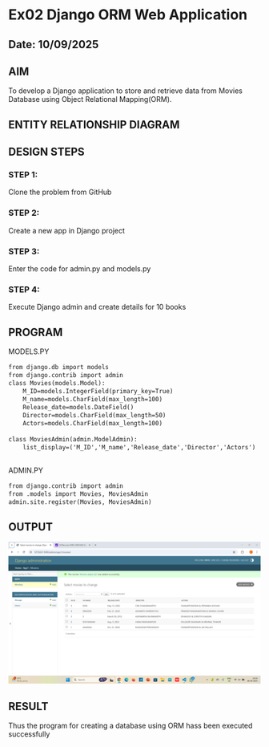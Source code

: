 # Ex02 Django ORM Web Application
## Date: 10/09/2025

## AIM
To develop a Django application to store and retrieve data from Movies Database using Object Relational Mapping(ORM).

## ENTITY RELATIONSHIP DIAGRAM



## DESIGN STEPS

### STEP 1:
Clone the problem from GitHub

### STEP 2:
Create a new app in Django project

### STEP 3:
Enter the code for admin.py and models.py

### STEP 4:
Execute Django admin and create details for 10 books

## PROGRAM

MODELS.PY

```
from django.db import models
from django.contrib import admin
class Movies(models.Model):
    M_ID=models.IntegerField(primary_key=True)
    M_name=models.CharField(max_length=100)
    Release_date=models.DateField()
    Director=models.CharField(max_length=50)
    Actors=models.CharField(max_length=100)
 
class MoviesAdmin(admin.ModelAdmin):
    list_display=('M_ID','M_name','Release_date','Director','Actors')  


```
ADMIN.PY
```
from django.contrib import admin
from .models import Movies, MoviesAdmin
admin.site.register(Movies, MoviesAdmin)

```


## OUTPUT

![alt text](<Screenshot 2025-09-08 143503.png>)


## RESULT
Thus the program for creating a database using ORM hass been executed successfully
